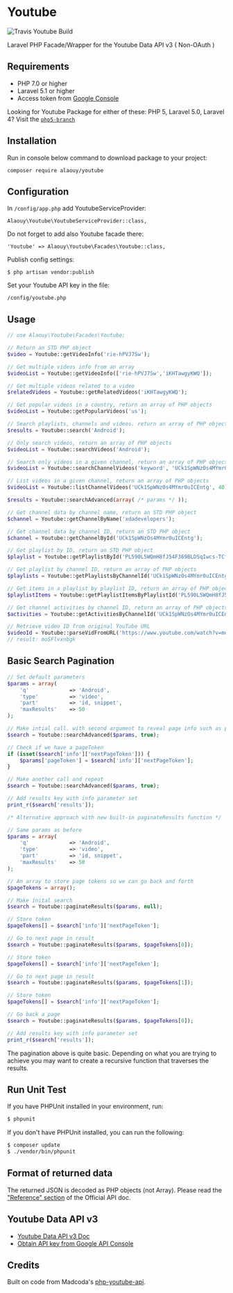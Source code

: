 Youtube
=========

![Travis Youtube Build](https://api.travis-ci.org/alaouy/Youtube.svg?branch=master)

Laravel PHP Facade/Wrapper for the Youtube Data API v3 ( Non-OAuth )

## Requirements

- PHP 7.0 or higher
- Laravel 5.1 or higher
- Access token from [Google Console](https://console.developers.google.com)

Looking for Youtube Package for either of these: PHP 5, Laravel 5.0, Laravel 4? Visit the [`php5-branch`](https://github.com/alaouy/Youtube/tree/php5)

## Installation

Run in console below command to download package to your project:
```
composer require alaouy/youtube
```

## Configuration

In `/config/app.php` add YoutubeServiceProvider:
```
Alaouy\Youtube\YoutubeServiceProvider::class,
```

Do not forget to add also Youtube facade there:
```
'Youtube' => Alaouy\Youtube\Facades\Youtube::class,
```

Publish config settings:
```
$ php artisan vendor:publish
```

Set your Youtube API key in the file:

```
/config/youtube.php
```


## Usage

```php
// use Alaouy\Youtube\Facades\Youtube;

// Return an STD PHP object
$video = Youtube::getVideoInfo('rie-hPVJ7Sw');

// Get multiple videos info from an array
$videoList = Youtube::getVideoInfo(['rie-hPVJ7Sw','iKHTawgyKWQ']);

// Get multiple videos related to a video
$relatedVideos = Youtube::getRelatedVideos('iKHTawgyKWQ');

// Get popular videos in a country, return an array of PHP objects
$videoList = Youtube::getPopularVideos('us');

// Search playlists, channels and videos. return an array of PHP objects
$results = Youtube::search('Android');

// Only search videos, return an array of PHP objects
$videoList = Youtube::searchVideos('Android');

// Search only videos in a given channel, return an array of PHP objects
$videoList = Youtube::searchChannelVideos('keyword', 'UCk1SpWNzOs4MYmr0uICEntg', 40);

// List videos in a given channel, return an array of PHP objects
$videoList = Youtube::listChannelVideos('UCk1SpWNzOs4MYmr0uICEntg', 40);

$results = Youtube::searchAdvanced(array( /* params */ ));

// Get channel data by channel name, return an STD PHP object
$channel = Youtube::getChannelByName('xdadevelopers');

// Get channel data by channel ID, return an STD PHP object
$channel = Youtube::getChannelById('UCk1SpWNzOs4MYmr0uICEntg');

// Get playlist by ID, return an STD PHP object
$playlist = Youtube::getPlaylistById('PL590L5WQmH8fJ54F369BLDSqIwcs-TCfs');

// Get playlist by channel ID, return an array of PHP objects
$playlists = Youtube::getPlaylistsByChannelId('UCk1SpWNzOs4MYmr0uICEntg');

// Get items in a playlist by playlist ID, return an array of PHP objects
$playlistItems = Youtube::getPlaylistItemsByPlaylistId('PL590L5WQmH8fJ54F369BLDSqIwcs-TCfs');

// Get channel activities by channel ID, return an array of PHP objects
$activities = Youtube::getActivitiesByChannelId('UCk1SpWNzOs4MYmr0uICEntg');

// Retrieve video ID from original YouTube URL
$videoId = Youtube::parseVidFromURL('https://www.youtube.com/watch?v=moSFlvxnbgk');
// result: moSFlvxnbgk
```

## Basic Search Pagination

```php
// Set default parameters
$params = array(
    'q'             => 'Android',
    'type'          => 'video',
    'part'          => 'id, snippet',
    'maxResults'    => 50
);

// Make intial call. with second argument to reveal page info such as page tokens
$search = Youtube::searchAdvanced($params, true);

// Check if we have a pageToken
if (isset($search['info']['nextPageToken'])) {
    $params['pageToken'] = $search['info']['nextPageToken'];
}

// Make another call and repeat
$search = Youtube::searchAdvanced($params, true);

// Add results key with info parameter set
print_r($search['results']);

/* Alternative approach with new built-in paginateResults function */

// Same params as before
$params = array(
    'q'             => 'Android',
    'type'          => 'video',
    'part'          => 'id, snippet',
    'maxResults'    => 50
);

// An array to store page tokens so we can go back and forth
$pageTokens = array();

// Make inital search
$search = Youtube::paginateResults($params, null);

// Store token
$pageTokens[] = $search['info']['nextPageToken'];

// Go to next page in result
$search = Youtube::paginateResults($params, $pageTokens[0]);

// Store token
$pageTokens[] = $search['info']['nextPageToken'];

// Go to next page in result
$search = Youtube::paginateResults($params, $pageTokens[1]);

// Store token
$pageTokens[] = $search['info']['nextPageToken'];

// Go back a page
$search = Youtube::paginateResults($params, $pageTokens[0]);

// Add results key with info parameter set
print_r($search['results']);
```

The pagination above is quite basic. Depending on what you are trying to achieve you may want to create a recursive function that traverses the results.

## Run Unit Test
If you have PHPUnit installed in your environment, run:

```bash
$ phpunit
```

If you don't have PHPUnit installed, you can run the following:

```bash
$ composer update
$ ./vendor/bin/phpunit
```

## Format of returned data
The returned JSON is decoded as PHP objects (not Array).
Please read the ["Reference" section](https://developers.google.com/youtube/v3/docs/) of the Official API doc.


## Youtube Data API v3
- [Youtube Data API v3 Doc](https://developers.google.com/youtube/v3/)
- [Obtain API key from Google API Console](https://console.developers.google.com)


## Credits
Built on code from Madcoda's [php-youtube-api](https://github.com/madcoda/php-youtube-api).

